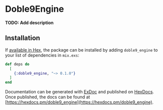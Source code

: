 # Doble9Engine

**TODO: Add description**

## Installation

If [available in Hex](https://hex.pm/docs/publish), the package can be installed
by adding `doble9_engine` to your list of dependencies in `mix.exs`:

```elixir
def deps do
  [
    {:doble9_engine, "~> 0.1.0"}
  ]
end
```

Documentation can be generated with [ExDoc](https://github.com/elixir-lang/ex_doc)
and published on [HexDocs](https://hexdocs.pm). Once published, the docs can
be found at [https://hexdocs.pm/doble9_engine](https://hexdocs.pm/doble9_engine).

